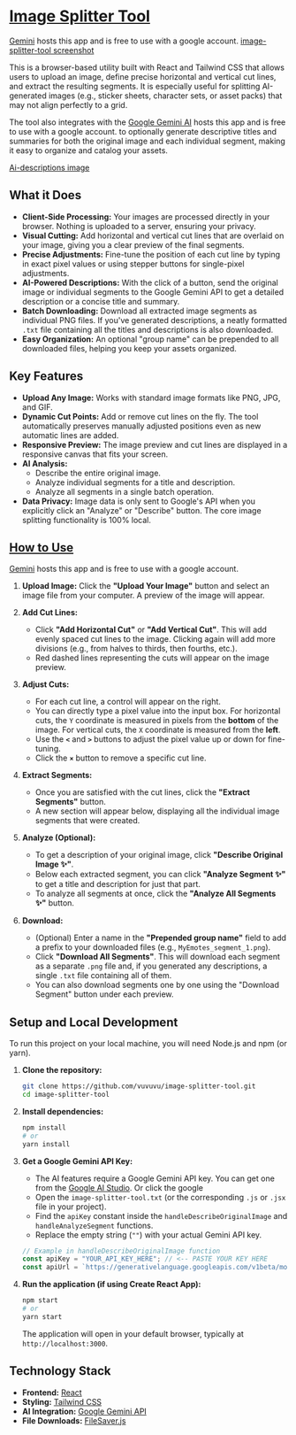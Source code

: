 # [Image Splitter Tool](https://github.com/vuvuvu/image-splitter-tool)

[Gemini](https://g.co/gemini/share/735bed2a3d02) hosts this app and is free to use with a google account.
[image-splitter-tool screenshot](https://github.com/vuvuvu/image-splitter-tool/screenshot.jpg)

This is a browser-based utility built with React and Tailwind CSS that allows users to upload an image, define precise horizontal and vertical cut lines, and extract the resulting segments. It is especially useful for splitting AI-generated images (e.g., sticker sheets, character sets, or asset packs) that may not align perfectly to a grid.

The tool also integrates with the [Google Gemini AI](https://g.co/gemini/share/735bed2a3d02) hosts this app and is free to use with a google account.  to optionally generate descriptive titles and summaries for both the original image and each individual segment, making it easy to organize and catalog your assets.

[Ai-descriptions image](https://github.com/vuvuvu/image-splitter-tool/screenshot.jpg)


## What it Does

-   **Client-Side Processing:** Your images are processed directly in your browser. Nothing is uploaded to a server, ensuring your privacy.
-   **Visual Cutting:** Add horizontal and vertical cut lines that are overlaid on your image, giving you a clear preview of the final segments.
-   **Precise Adjustments:** Fine-tune the position of each cut line by typing in exact pixel values or using stepper buttons for single-pixel adjustments.
-   **AI-Powered Descriptions:** With the click of a button, send the original image or individual segments to the Google Gemini API to get a detailed description or a concise title and summary.
-   **Batch Downloading:** Download all extracted image segments as individual PNG files. If you've generated descriptions, a neatly formatted `.txt` file containing all the titles and descriptions is also downloaded.
-   **Easy Organization:** An optional "group name" can be prepended to all downloaded files, helping you keep your assets organized.

## Key Features

-   **Upload Any Image:** Works with standard image formats like PNG, JPG, and GIF.
-   **Dynamic Cut Points:** Add or remove cut lines on the fly. The tool automatically preserves manually adjusted positions even as new automatic lines are added.
-   **Responsive Preview:** The image preview and cut lines are displayed in a responsive canvas that fits your screen.
-   **AI Analysis:**
    -   Describe the entire original image.
    -   Analyze individual segments for a title and description.
    -   Analyze all segments in a single batch operation.
-   **Data Privacy:** Image data is only sent to Google's API when you explicitly click an "Analyze" or "Describe" button. The core image splitting functionality is 100% local.

## [How to Use](https://g.co/gemini/share/735bed2a3d02)

[Gemini](https://g.co/gemini/share/735bed2a3d02) hosts this app and is free to use with a google account. 

1.  **Upload Image:** Click the **"Upload Your Image"** button and select an image file from your computer. A preview of the image will appear.

2.  **Add Cut Lines:**
    -   Click **"Add Horizontal Cut"** or **"Add Vertical Cut"**. This will add evenly spaced cut lines to the image. Clicking again will add more divisions (e.g., from halves to thirds, then fourths, etc.).
    -   Red dashed lines representing the cuts will appear on the image preview.

3.  **Adjust Cuts:**
    -   For each cut line, a control will appear on the right.
    -   You can directly type a pixel value into the input box. For horizontal cuts, the `Y` coordinate is measured in pixels from the **bottom** of the image. For vertical cuts, the `X` coordinate is measured from the **left**.
    -   Use the **`<`** and **`>`** buttons to adjust the pixel value up or down for fine-tuning.
    -   Click the **`×`** button to remove a specific cut line.

4.  **Extract Segments:**
    -   Once you are satisfied with the cut lines, click the **"Extract Segments"** button.
    -   A new section will appear below, displaying all the individual image segments that were created.

5.  **Analyze (Optional):**
    -   To get a description of your original image, click **"Describe Original Image ✨"**.
    -   Below each extracted segment, you can click **"Analyze Segment ✨"** to get a title and description for just that part.
    -   To analyze all segments at once, click the **"Analyze All Segments ✨"** button.

6.  **Download:**
    -   (Optional) Enter a name in the **"Prepended group name"** field to add a prefix to your downloaded files (e.g., `MyEmotes_segment_1.png`).
    -   Click **"Download All Segments"**. This will download each segment as a separate `.png` file and, if you generated any descriptions, a single `.txt` file containing all of them.
    -   You can also download segments one by one using the "Download Segment" button under each preview.

## Setup and Local Development

To run this project on your local machine, you will need Node.js and npm (or yarn).

1.  **Clone the repository:**
    ```sh
    git clone https://github.com/vuvuvu/image-splitter-tool.git
    cd image-splitter-tool
    ```

2.  **Install dependencies:**
    ```sh
    npm install
    # or
    yarn install
    ```

3.  **Get a Google Gemini API Key:**
    -   The AI features require a Google Gemini API key. You can get one from the [Google AI Studio](https://aistudio.google.com/app/apikey). Or click the google 
    -   Open the `image-splitter-tool.txt` (or the corresponding `.js` or `.jsx` file in your project).
    -   Find the `apiKey` constant inside the `handleDescribeOriginalImage` and `handleAnalyzeSegment` functions.
    -   Replace the empty string (`""`) with your actual Gemini API key.

    ```javascript
    // Example in handleDescribeOriginalImage function
    const apiKey = "YOUR_API_KEY_HERE"; // <-- PASTE YOUR KEY HERE
    const apiUrl = `https://generativelanguage.googleapis.com/v1beta/models/gemini-2.0-flash:generateContent?key=${apiKey}`;
    ```

4.  **Run the application (if using Create React App):**
    ```sh
    npm start
    # or
    yarn start
    ```
    The application will open in your default browser, typically at `http://localhost:3000`.

## Technology Stack

-   **Frontend:** [React](https://reactjs.org/)
-   **Styling:** [Tailwind CSS](https://tailwindcss.com/)
-   **AI Integration:** [Google Gemini API](https://ai.google.dev/)
-   **File Downloads:** [FileSaver.js](https://github.com/eligrey/FileSaver.js/)
